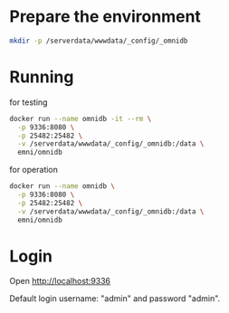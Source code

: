 # Prepare the environment
```bash
mkdir -p /serverdata/wwwdata/_config/_omnidb
```
# Running
for testing
```bash
docker run --name omnidb -it --rm \
  -p 9336:8080 \
  -p 25482:25482 \
  -v /serverdata/wwwdata/_config/_omnidb:/data \
  emni/omnidb
```
for operation
```bash
docker run --name omnidb \
  -p 9336:8080 \
  -p 25482:25482 \
  -v /serverdata/wwwdata/_config/_omnidb:/data \
  emni/omnidb
```
# Login
Open [http://localhost:9336](http://localhost:9336)

Default login username: "admin" and password "admin".
